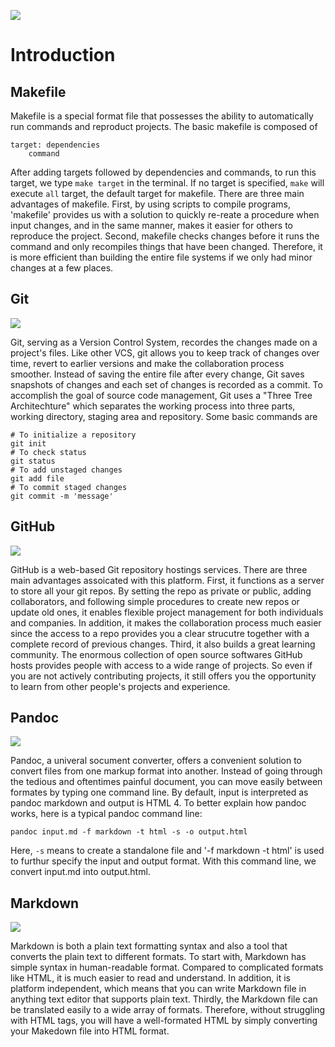 ![](../images/stat159-logo.png)

# Introduction 

## Makefile

Makefile is a special format file that possesses the ability to automatically run commands and reproduct projects. The basic makefile is composed of 
```
target: dependencies
    command
```
After adding targets followed by dependencies and commands, to run this target, we type `make target` in the terminal. If no target is specified, `make` will execute `all` target, the default target for makefile. 
There are three main advantages of makefile. First, by using scripts to compile programs, 'makefile' provides us with a solution to quickly re-reate a procedure when input changes, and in the same manner, makes it easier for others to reproduce the project. Second, makefile checks changes before it runs the command and only recompiles things that have been changed. Therefore, it is more efficient than building the entire file systems if we only had minor changes at a few places. 

## Git

![](../images/git-logo.png)

Git, serving as a Version Control System, recordes the changes made on a project's files. Like other VCS, git allows you to keep track of changes over time, revert to earlier versions and make the collaboration process smoother. Instead of saving the entire file after every change, Git saves snapshots of changes and each set of changes is recorded as a commit. To accomplish the goal of source code management, Git uses a "Three Tree Architechture" which separates the working process into three parts, working directory, staging area and repository. 
Some basic commands are 
```
# To initialize a repository
git init
# To check status
git status
# To add unstaged changes
git add file
# To commit staged changes
git commit -m 'message'
```

## GitHub

![](../images/github-logo.png)

GitHub is a web-based Git repository hostings services. There are three main advantages assoicated with this platform. First, it functions as a server to store all your git repos. By setting the repo as private or public, adding collaborators, and following simple procedures to create new repos or update old ones, it enables flexible project management for both individuals and companies. In addition, it makes the collaboration process much easier since the access to a repo provides you a clear strucutre together with a complete record of previous changes. Third, it also builds a great learning community. The enormous collection of open source softwares GitHub hosts provides people with access to a wide range of projects. So even if you are not actively contributing projects, it still offers you the opportunity to learn from other people's projects and experience. 

## Pandoc

![](../images/pandoc-logo.png)

Pandoc, a univeral socument converter, offers a convenient solution to convert files from one markup format into another. Instead of going through the tedious and oftentimes painful document, you can move easily between formates by typing one command line. By default, input is interpreted as pandoc markdown and output is HTML 4. To better explain how pandoc works, here is a typical pandoc command line:
```
pandoc input.md -f markdown -t html -s -o output.html
```
Here, `-s` means to create a standalone file and '-f markdown -t html' is used to furthur specify the input and output format. With this command line, we convert input.md into output.html.


## Markdown

![](../images/markdown-logo.png)

Markdown is both a plain text formatting syntax and also a tool that converts the plain text to different formats.  To start with, Markdown has simple syntax in human-readable format. Compared to complicated formats like HTML, it is much easier to read and understand. In addition, it is platform independent, which means that you can write Markdown file in anything text editor that supports plain text. Thirdly, the Markdown file can be translated easily to a wide array of formats. Therefore, without struggling with HTML tags, you will have a well-formated HTML by simply converting your Makedown file into HTML format. 


